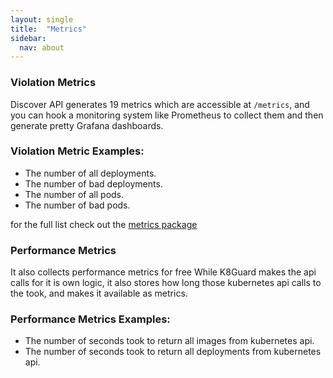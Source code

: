 ```yaml
---
layout: single
title:  "Metrics"
sidebar:
  nav: about
---
```



### Violation Metrics

Discover API generates 19 metrics which are accessible at `/metrics`, and you can hook a monitoring system like Prometheus to collect them and then generate pretty Grafana dashboards.

### Violation Metric Examples:

- The number of all deployments.
- The number of bad deployments.
- The number of all pods.
- The number of bad pods.

for the full list check out the [metrics package](https://github.com/k8guard/k8guard-discover/tree/master/metrics)

### Performance Metrics

It also collects performance metrics for free While K8Guard makes the api calls for it is own logic, it also stores how long those kubernetes api calls to the took, and makes it available as metrics.

### Performance Metrics Examples:

- The number of seconds took to return all images from kubernetes api.
- The number of seconds took to return all deployments from kubernetes api.
